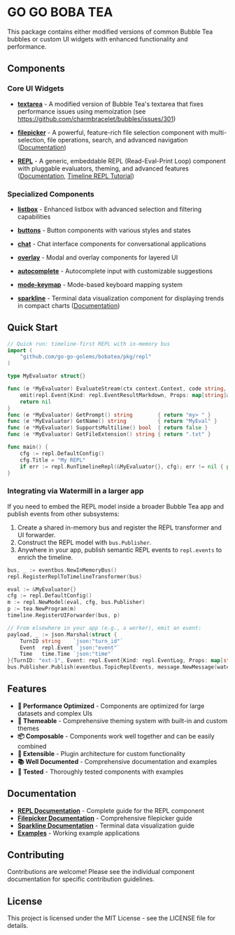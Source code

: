 # GO GO BOBA TEA

This package contains either modified versions of common Bubble Tea bubbles or custom UI widgets with enhanced functionality and performance.

## Components

### Core UI Widgets

- **[textarea](pkg/textarea/)** - A modified version of Bubble Tea's textarea that fixes performance issues using memoization (see https://github.com/charmbracelet/bubbles/issues/301)

- **[filepicker](pkg/filepicker/)** - A powerful, feature-rich file selection component with multi-selection, file operations, search, and advanced navigation ([Documentation](docs/filepicker.md))

- **[REPL](pkg/repl/)** - A generic, embeddable REPL (Read-Eval-Print Loop) component with pluggable evaluators, theming, and advanced features ([Documentation](docs/repl.md), [Timeline REPL Tutorial](docs/timeline-repl-integration.md))

### Specialized Components

- **[listbox](pkg/listbox/)** - Enhanced listbox with advanced selection and filtering capabilities

- **[buttons](pkg/buttons/)** - Button components with various styles and states

- **[chat](pkg/chat/)** - Chat interface components for conversational applications

- **[overlay](pkg/overlay/)** - Modal and overlay components for layered UI

- **[autocomplete](pkg/autocomplete/)** - Autocomplete input with customizable suggestions

- **[mode-keymap](pkg/mode-keymap/)** - Mode-based keyboard mapping system

- **[sparkline](pkg/sparkline/)** - Terminal data visualization component for displaying trends in compact charts ([Documentation](docs/sparkline.md))

## Quick Start

```go
// Quick run: timeline-first REPL with in-memory bus
import (
    "github.com/go-go-golems/bobatea/pkg/repl"
)

type MyEvaluator struct{}

func (e *MyEvaluator) EvaluateStream(ctx context.Context, code string, emit func(repl.Event)) error {
    emit(repl.Event{Kind: repl.EventResultMarkdown, Props: map[string]any{"markdown": "You said: " + code}})
    return nil
}
func (e *MyEvaluator) GetPrompt() string        { return "my> " }
func (e *MyEvaluator) GetName() string          { return "MyEval" }
func (e *MyEvaluator) SupportsMultiline() bool  { return false }
func (e *MyEvaluator) GetFileExtension() string { return ".txt" }

func main() {
    cfg := repl.DefaultConfig()
    cfg.Title = "My REPL"
    if err := repl.RunTimelineRepl(&MyEvaluator{}, cfg); err != nil { panic(err) }
}
```

### Integrating via Watermill in a larger app

If you need to embed the REPL model inside a broader Bubble Tea app and publish events from other subsystems:

1) Create a shared in-memory bus and register the REPL transformer and UI forwarder.
2) Construct the REPL model with `bus.Publisher`.
3) Anywhere in your app, publish semantic REPL events to `repl.events` to enrich the timeline.

```go
bus, _ := eventbus.NewInMemoryBus()
repl.RegisterReplToTimelineTransformer(bus)

eval := &MyEvaluator{}
cfg := repl.DefaultConfig()
m := repl.NewModel(eval, cfg, bus.Publisher)
p := tea.NewProgram(m)
timeline.RegisterUIForwarder(bus, p)

// From elsewhere in your app (e.g., a worker), emit an event:
payload, _ := json.Marshal(struct {
    TurnID string    `json:"turn_id"`
    Event  repl.Event `json:"event"`
    Time   time.Time `json:"time"`
}{TurnID: "ext-1", Event: repl.Event{Kind: repl.EventLog, Props: map[string]any{"level": "info", "message": "external note"}}, Time: time.Now()})
bus.Publisher.Publish(eventbus.TopicReplEvents, message.NewMessage(watermill.NewUUID(), payload))
```

## Features

- **🔧 Performance Optimized** - Components are optimized for large datasets and complex UIs
- **🎨 Themeable** - Comprehensive theming system with built-in and custom themes
- **📦 Composable** - Components work well together and can be easily combined
- **🔌 Extensible** - Plugin architecture for custom functionality
- **📚 Well Documented** - Comprehensive documentation and examples
- **🧪 Tested** - Thoroughly tested components with examples

## Documentation

- **[REPL Documentation](docs/repl.md)** - Complete guide for the REPL component
- **[Filepicker Documentation](docs/filepicker.md)** - Comprehensive filepicker guide
- **[Sparkline Documentation](docs/sparkline.md)** - Terminal data visualization guide
- **[Examples](examples/)** - Working example applications

## Contributing

Contributions are welcome! Please see the individual component documentation for specific contribution guidelines.

## License

This project is licensed under the MIT License - see the LICENSE file for details.

